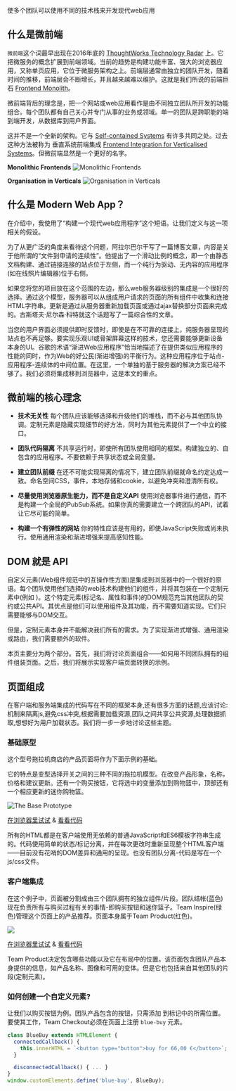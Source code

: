 使多个团队可以使用不同的技术栈来开发现代web应用

## 什么是微前端

`微前端`这个词最早出现在2016年底的 [ThoughtWorks Technology Radar](https://www.thoughtworks.com/radar/techniques/micro-frontends) 上。它把微服务的概念扩展到前端领域。当前的趋势是构建功能丰富、强大的浏览器应用，又称单页应用，它位于微服务架构之上。前端层通常由独立的团队开发，随着时间的推移，前端层会不断增长，并且越来越难以维护。这就是我们所说的前端巨石 [Frontend Monolith](https://www.youtube.com/watch?v=pU1gXA0rfwc)。

微前端背后的理念是，把一个网站或web应用看作是由不同独立团队所开发的功能组合。每个团队都有自己关心并专门从事的业务或领域。单一的团队是跨职能的端到端开发，从数据库到用户界面。

这并不是一个全新的架构。它与 [Self-contained Systems](https://scs-architecture.org/) 有许多共同之处。过去这种方法被称为 垂直系统前端集成 [Frontend Integration for Verticalised Systems](https://dev.otto.de/2014/07/29/scaling-with-microservices-and-vertical-decomposition/)。但微前端显然是一个更好的名字。

**Monolithic Frontends**
![Monolithic Frontends](https://micro-frontends.org/ressources/diagrams/organisational/monolith-frontback-microservices.png)

**Organisation in Verticals**
![Organisation in Verticals](https://micro-frontends.org/ressources/diagrams/organisational/verticals-headline.png)

## 什么是 Modern Web App？

在介绍中，我使用了“构建一个现代web应用程序”这个短语。让我们定义与这一项相关的假设。

为了从更广泛的角度来看待这个问题，阿拉尔巴尔干写了一篇博客文章，内容是关于他所谓的“文件到申请的连续性”。他提出了一个滑动比例的概念，即一个由静态文档构建、通过链接连接的站点位于左侧，而一个纯行为驱动、无内容的应用程序(如在线照片编辑器)位于右侧。

如果您将您的项目放在这个范围的左边，那么web服务器级别的集成是一个很好的选择。通过这个模型，服务器可以从组成用户请求的页面的所有组件中收集和连接HTML字符串。更新是通过从服务器重新加载页面或通过ajax替换部分页面来完成的。古斯塔夫·尼尔森·科特就这个话题写了一篇综合性的文章。

当您的用户界面必须提供即时反馈时，即使是在不可靠的连接上，纯服务器呈现的站点也不再足够。要实现乐观UI或骨架屏幕这样的技术，您还需要能够更新设备本身的UI。谷歌的术语“渐进Web应用程序”恰当地描述了在提供类似应用程序的性能的同时，作为Web的好公民(渐进增强)的平衡行为。这种应用程序位于站点-应用程序-连续体的中间位置。在这里，一个单独的基于服务器的解决方案已经不够了。我们必须将集成移到浏览器中，这是本文的重点。

## 微前端的核心理念

* **技术无关性**
  每个团队应该能够选择和升级他们的堆栈，而不必与其他团队协调。定制元素是隐藏实现细节的好方法，同时为其他元素提供了一个中立的接口。

* **团队代码隔离**
  不共享运行时，即使所有团队使用相同的框架。构建独立的、自包含的应用程序。不要依赖于共享状态或全局变量。

* **建立团队前缀**
  在还不可能实现隔离的情况下，建立团队前缀就命名约定达成一致。命名空间CSS，事件，本地存储和cookie，以避免冲突和澄清所有权。

* **尽量使用浏览器原生能力，而不是自定义API**
  使用浏览器事件进行通信，而不是构建一个全局的PubSub系统。如果你真的需要建立一个跨团队的API，试着让它尽可能的简单。

* **构建一个有弹性的网站**
  你的特性应该是有用的，即使JavaScript失败或尚未执行。使用通用渲染和渐进增强来提高感知性能。

## DOM 就是 API

自定义元素(Web组件规范中的互操作性方面)是集成到浏览器中的一个很好的原语。每个团队使用他们选择的web技术构建他们的组件，并将其包装在一个定制元素中(例如 )。这个特定元素(标记名、属性和事件)的DOM规范充当其他团队的契约或公共API。其优点是他们可以使用组件及其功能，而不需要知道实现。它们只需要能够与DOM交互。

但是，定制元素本身并不能解决我们所有的需求。为了实现渐进式增强、通用渲染或路由，我们需要额外的软件。

本页主要分为两个部分。首先，我们将讨论页面组合——如何用不同团队拥有的组件组装页面。之后，我们将展示实现客户端页面转换的示例。

## 页面组成

在客户端和服务端集成的代码写在不同的框架本身,还有很多方面的话题,应该讨论:机制来隔离js,避免css冲突,根据需要加载资源,团队之间共享公共资源,处理数据抓取,想想好为用户加载状态。我们将一步一步地讨论这些主题。

### 基础原型

这个型号拖拉机商店的产品页面将作为下面示例的基础。

它的特点是变型选择开关之间的三种不同的拖拉机模型。在改变产品形象，名称，价格和建议更新。还有一个购买按钮，它将选中的变量添加到购物篮中，顶部还有一个相应更新的迷你购物篮。

![The Base Prototype](https://micro-frontends.org/ressources/video/model-store-0.gif)

[在浏览器里试试](https://micro-frontends.org/0-model-store/) & [看看代码](https://github.com/neuland/micro-frontends/tree/master/0-model-store)

所有的HTML都是在客户端使用无依赖的普通JavaScript和ES6模板字符串生成的。代码使用简单的状态/标记分离，并在每次更改时重新呈现整个HTML客户端——目前没有花哨的DOM差异和通用的呈现。也没有团队分离-代码是写在一个js/css文件。

### 客户端集成

在这个例子中，页面被分割成由三个团队拥有的独立组件/片段。团队结帐(蓝色)现在负责所有与购买过程有关的事情-即购买按钮和迷你篮子。Team Inspire(绿色)管理这个页面上的产品推荐。页面本身属于Team Product(红色)。

![](https://micro-frontends.org/ressources/screen/three-teams.png)

[在浏览器里试试](https://micro-frontends.org/1-composition-client-only/) & [看看代码](https://github.com/neuland/micro-frontends/tree/master/1-composition-client-only)

Team Product决定包含哪些功能以及它在布局中的位置。该页面包含团队产品本身提供的信息，如产品名称、图像和可用的变体。但是它也包括来自其他团队的片段(定制元素)。

### 如何创建一个自定义元素?

让我们以购买按钮为例。团队产品包含的按钮，只需添加 到标记中的所需位置。要使其工作，Team Checkout必须在页面上注册 `blue-buy` 元素。

```js
class BlueBuy extends HTMLElement {
  connectedCallback() {
    this.innerHTML = `<button type="button">buy for 66,00 €</button>`;
  }

  disconnectedCallback() { ... }
}
window.customElements.define('blue-buy', BlueBuy);
```